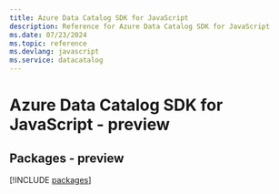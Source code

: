 ```yaml
---
title: Azure Data Catalog SDK for JavaScript
description: Reference for Azure Data Catalog SDK for JavaScript
ms.date: 07/23/2024
ms.topic: reference
ms.devlang: javascript
ms.service: datacatalog
---
```

# Azure Data Catalog SDK for JavaScript - preview
## Packages - preview
[!INCLUDE [packages](data-catalog-index.md)]